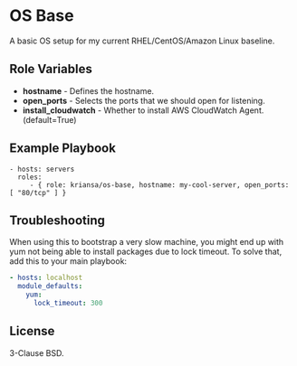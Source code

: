 OS Base
=========

A basic OS setup for my current RHEL/CentOS/Amazon Linux baseline.

Role Variables
--------------

* **hostname** - Defines the hostname.
* **open_ports** - Selects the ports that we should open for listening.
* **install_cloudwatch** - Whether to install AWS CloudWatch Agent. (default=True)

Example Playbook
----------------

    - hosts: servers
      roles:
         - { role: kriansa/os-base, hostname: my-cool-server, open_ports: [ "80/tcp" ] }

Troubleshooting
---------------

When using this to bootstrap a very slow machine, you might end up with yum not being able to
install packages due to lock timeout. To solve that, add this to your main playbook:

```yml
- hosts: localhost
  module_defaults:
    yum:
      lock_timeout: 300
```

License
-------

3-Clause BSD.
